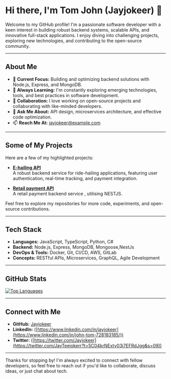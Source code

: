 # Hi there, I'm Tom John (Jayjokeer) 👋

Welcome to my GitHub profile! I'm a passionate software developer with a keen interest in building robust backend systems, scalable APIs, and innovative full-stack applications. I enjoy diving into challenging projects, exploring new technologies, and contributing to the open-source community.

---

## About Me

- 🔭 **Current Focus:** Building and optimizing backend solutions with Node.js, Express, and MongoDB.
- 🌱 **Always Learning:** I'm constantly exploring emerging technologies, tools, and best practices in software development.
- 👯 **Collaboration:** I love working on open-source projects and collaborating with like-minded developers.
- 💬 **Ask Me About:** API design, microservices architecture, and effective code optimization.
- 📫 **Reach Me At:** [jayjokeer@example.com](mailto:jayjokeer@example.com)

---

## Some of My Projects

Here are a few of my highlighted projects:

- [**E-hailing API**](https://github.com/Jayjokeer/E-hailing-Api)  
  A robust backend service for ride-hailing applications, featuring user authentication, real-time tracking, and payment integration.

- [**Retail payment API**](https://github.com/Jayjokeer/retail-payment-checkout-api)  
  A retail payment backend service , utilising NESTJS.


Feel free to explore my repositories for more code, experiments, and open-source contributions.

---

## Tech Stack

- **Languages:** JavaScript, TypeScript, Python, C#
- **Backend:** Node.js, Express, MongoDB, Mongoose,NestJs
- **DevOps & Tools:** Docker, Git, CI/CD, AWS, GitLab
- **Concepts:** RESTful APIs, Microservices, GraphQL, Agile Development

---

## GitHub Stats

[![Top Languages](https://github-readme-stats.vercel.app/api/top-langs/?username=Jayjokeer&layout=compact&theme=radical)](https://github.com/Jayjokeer)

---

## Connect with Me

- **GitHub:** [Jayjokeer](https://github.com/Jayjokeer)
- **LinkedIn:** ([https://www.linkedin.com/in/jayjokeer](https://www.linkedin.com/in/john-tom-728183185/))  
- **Twitter:** ([https://twitter.com/Jayjokeer](https://twitter.com/JayTeejokerr?t=5C04krNExty03i7EFRdJgg&s=09))  


---

Thanks for stopping by! I'm always excited to connect with fellow developers, so feel free to reach out if you'd like to collaborate, discuss ideas, or just chat about tech.
